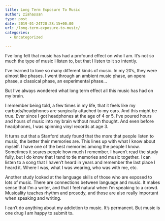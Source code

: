 ```yaml
---
title: Long Term Exposure To Music
author: ziahassan
type: post
date: 2019-01-24T20:28:15+00:00
url: /long-term-exposure-to-music/
categories:
  - Uncategorized

---
```

I’ve long felt that music has had a profound effect on who I am. It’s not so much the type of music I listen to, but that I listen to it so intently. 

I’ve learned to love so many different kinds of music. In my 20’s, they were almost like phases. I went through an ambient music phase, an opera phase, a classical phase, an experimental phase…

But I’ve always wondered what long term effect all this music has had on my brain.

I remember being told, a few times in my life, that it feels like my earbuds/headphones are surgically attached to my ears. And this might be true. Ever since I got headphones at the age of 4 or 5, I’ve poured hours and hours of music into my brain without much thought. And even before headphones, I was spinning vinyl records at age 3.

It turns out that a Stanford study found that the more that people listen to music, the better their memories are. This lines up with what I know about myself. I have one of the best memories among the people I know. Sometimes it scares people how much I remember. I haven’t read the study fully, but I do know that I tend to tie memories and music together. I can listen to a song that I haven’t heard in years and remember the last place I heard it. Where I was, what I was wearing, who was with me, etc.

Another study looked at the language skills of those who are exposed to lots of music. There are connections between language and music. It makes sense that I’m a writer, and that I feel natural when I’m speaking to a crowd. Musicality teaches rhythm and prosody, and those are also really important when speaking and writing.

I can’t do anything about my addiction to music. It’s permanent. But music is one drug I am happy to submit to.
